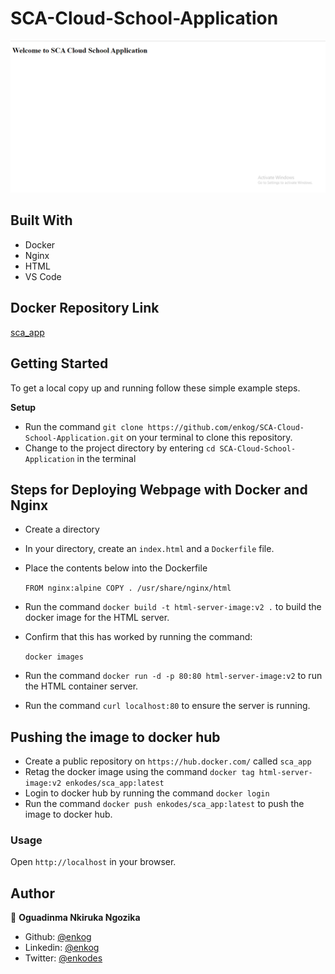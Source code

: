 # SCA-Cloud-School-Application

![Homepage](./screenshot.PNG)

## Built With

- Docker
- Nginx
- HTML
- VS Code

## Docker Repository Link

[sca_app](https://hub.docker.com/repository/docker/enkodes/sca_app)

## Getting Started

To get a local copy up and running follow these simple example steps.

**Setup**

- Run the command `git clone https://github.com/enkog/SCA-Cloud-School-Application.git` on your terminal to clone this      repository.<br>
- Change to the project directory by entering `cd SCA-Cloud-School-Application` in the terminal<br>

## Steps for Deploying Webpage with Docker and Nginx
 - Create a directory<br>
 - In your directory, create an `index.html` and a `Dockerfile` file.<br>
 - Place the contents below into the Dockerfile<br>

    `FROM nginx:alpine
    COPY . /usr/share/nginx/html`

- Run the command `docker build -t html-server-image:v2 .` to build the docker image for the HTML server.<br>
- Confirm that this has worked by running the command:  <br>
    
    `docker images` <br>

- Run the command `docker run -d -p 80:80 html-server-image:v2` to run the HTML container server.<br>
- Run the command `curl localhost:80` to ensure the server is running.<br>

## Pushing the image to docker hub
- Create a public repository on `https://hub.docker.com/` called `sca_app`<br>
- Retag the docker image using the command `docker tag html-server-image:v2 enkodes/sca_app:latest`<br>
- Login to docker hub by running the command `docker login`<br>
- Run the command `docker push enkodes/sca_app:latest` to push the image to docker hub.

### Usage

Open `http://localhost` in your browser.

## Author

👤 **Oguadinma Nkiruka Ngozika**

-   Github: [@enkog](https://github.com/enkog)
-   Linkedin: [@enkog](https://www.linkedin.com/in/enkog/)
-   Twitter: [@enkodes](https://twitter.com/enkodes)
